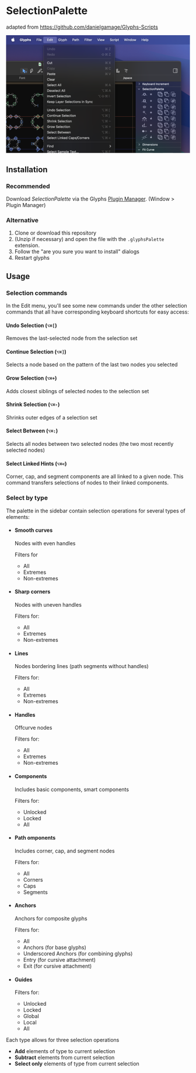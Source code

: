 # SelectionPalette
adapted from https://github.com/danielgamage/Glyphs-Scripts

![Selection Palette Screenshot](https://github.com/danielgamage/SelectionPalette/blob/glyphs-3/Images/screenshot.png?raw=true)

## Installation
### Recommended
Download _SelectionPalette_ via the Glyphs [Plugin Manager](https://github.com/schriftgestalt/glyphs-packages). (Window > Plugin Manager)

### Alternative
1. Clone or download this repository
1. (Unzip if necessary) and open the file with the `.glyphsPalette` extension.
1. Follow the "are you sure you want to install" dialogs
1. Restart glyphs

## Usage

### Selection commands
In the Edit menu, you'll see some new commands under the other selection commands that all have corresponding keyboard shortcuts for easy access:
#### Undo Selection (`⌥⌘[`)
Removes the last-selected node from the selection set
#### Continue Selection (`⌥⌘]`)
Selects a node based on the pattern of the last two nodes you selected
#### Grow Selection (`⌥⌘+`)
Adds closest siblings of selected nodes to the selection set
#### Shrink Selection (`⌥⌘-`)
Shrinks outer edges of a selection set
#### Select Between (`⌥⌘:`)
Selects all nodes between two selected nodes (the two most recently selected nodes)
#### Select Linked Hints (`⌥⌘<`)
Corner, cap, and segment components are all linked to a given node. This command transfers selections of nodes to their linked components.

### Select by type
The palette in the sidebar contain selection operations for several types of elements:

- #### Smooth curves
  
  Nodes with even handles
  
  Filters for
  - All
  - Extremes
  - Non-extremes
  
- #### Sharp corners
  
  Nodes with uneven handles
  
  Filters for:
  - All
  - Extremes
  - Non-extremes
  
- #### Lines
  
  Nodes bordering lines (path segments without handles)
  
  Filters for:
  - All
  - Extremes
  - Non-extremes
  
- #### Handles
  
  Offcurve nodes
  
  Filters for:
  - All
  - Extremes
  - Non-extremes
  
- #### Components
  
  Includes basic components, smart components
  
  Filters for:
  - Unlocked
  - Locked
  - All
  
- #### Path omponents
  
  Includes corner, cap, and segment nodes
  
  Filters for:
  - All
  - Corners
  - Caps
  - Segments
  
- #### Anchors
  
  Anchors for composite glyphs
  
  Filters for:
  - All
  - Anchors (for base glyphs)
  - Underscored Anchors (for combining glyphs)
  - Entry (for cursive attachment)
  - Exit (for cursive attachment)
  
- #### Guides
  Filters for:
  - Unlocked
  - Locked
  - Global
  - Local
  - All


Each type allows for three selection operations
- **Add** elements of type to current selection
- **Subtract** elements from current selection
- **Select only** elements of type from current selection
